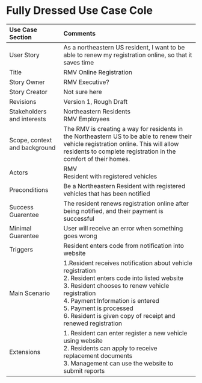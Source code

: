 # Fully Dressed Use Case Cole

|Use Case Section|Comments|
|:---|:---|
|User Story|As a northeastern US resident, I want to be able to renew my registration online, so that it saves time |
|Title| RMV Online Registration |
|Story Owner| RMV Executive?|
|Story Creator| Not sure here|
|Revisions| Version 1, Rough Draft|
|Stakeholders and interests| Northeastern Residents <br> RMV Employees |
|Scope, context and background| The RMV is creating a way for residents in the Northeastern US to be able to renew their vehicle registration online. This will allow residents to complete registration in the comfort of their homes.|
|Actors| RMV <br> Resident with registered vehicles |
|Preconditions| Be a Northeastern Resident with registered vehicles that has been notified |
|Success Guarentee| The resident renews registration online after being notified, and their payment is successful|
|Minimal Guarentee| User will receive an error when something goes wrong|
|Triggers| Resident enters code from notification into website |
|Main Scenario| 1.Resident receives notification about vehicle registration <br> 2. Resident enters code into listed website <br> 3. Resident chooses to renew vehicle registration <br> 4. Payment Information is entered <br> 5. Payment is processed <br> 6. Resident is given copy of receipt and renewed registration
|Extensions| 1. Resident can enter register a new vehicle using website <br> 2. Residents can apply to receive replacement documents <br> 3. Management can use the website to submit reports|
